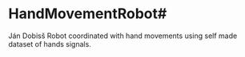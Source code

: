 # HandMovementRobot#
Ján Dobisš
Robot coordinated with hand movements using self made dataset of hands signals.
